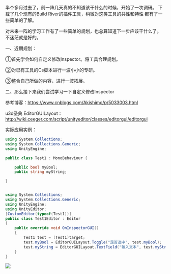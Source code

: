 半个多月过去了，前一阵几天真的不知道该干什么的时候，开始了一次调研。
下载了几个现有的Build River的插件工具，稍微对这类工具的共性和特性
都有了一些简单的了解。

对未来一阵的学习工作有了一些简单的规划，也总算知道下一步应该干什么了。
不迷茫就是好的。

一、近期规划：

①首先学会如何自定义修改Inspector。将工具合理规划。

②对已有工具的Cs脚本进行一波小小的专研。

③整合自己所做的内容，进行一波拓展。


二、那么接下来我们尝试学习一下自定义修改Inspector

参考博客：https://www.cnblogs.com/Akishimo/p/5033003.html

u3d圣典 EditorGUILayout：http://wiki.ceeger.com/script/unityeditor/classes/editorgui/editorgui

实际应用实例：

```c#
using System.Collections;
using System.Collections.Generic;
using UnityEngine;

public class Test1 : MonoBehaviour {

    public bool myBool;
    public string myString;

}


using System.Collections;
using System.Collections.Generic;
using UnityEngine;
using UnityEditor;
[CustomEditor(typeof(Test1))]
public class Test1Editor : Editor
{
    public override void OnInspectorGUI()
    {
        Test1 test = (Test1)target;
        test.myBool = EditorGUILayout.Toggle("是否选中", test.myBool);
        test.myString = EditorGUILayout.TextField("输入文本", test.myString);
    }
}
```

![](https://img-blog.csdn.net/20160918021525300?watermark/2/text/aHR0cDovL2Jsb2cuY3Nkbi5uZXQv/font/5a6L5L2T/fontsize/400/fill/I0JBQkFCMA==/dissolve/70/gravity/Center)

